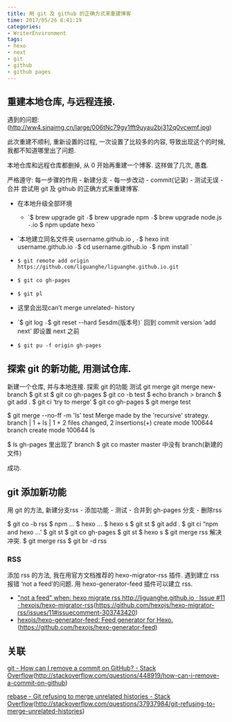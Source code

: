 ```yaml
---
title: 用 git 及 github 的正确方式来重建博客
time: 2017/05/26 8:41:19
categories: 
- WriterEnvironment
tags:
- hexo
- next
- git
- github
- github pages
---
```

## 重建本地仓库, 与远程连接.
遇到的问题:
![]()(http://ww4.sinaimg.cn/large/006tNc79gy1fft9uyau2bj312q0vcwmf.jpg)

此次重建不顺利, 重新设置的过程, 一次设置了比较多的内容, 导致出现这个的时候, 我都不知道哪里出了问题. 

本地仓库和远程仓库都删掉, 从 0 开始再重建一个博客. 这样做了几次, 愚蠢.

严格遵守: 每一步骤的作用 - 新建分支 - 每一步改动 - commit(记录) - 测试无误 - 合并 
尝试用 git 及 github 的正确方式来重建博客. 

- 在本地升级全部环境
	- \`$ brew upgrade git
		`-`$ brew upgrade npm
		`-`$ brew upgrade node.js
		`-`.io $ npm update hexo
		\`

- \`本地建立同名文件夹 username.github.io ,
	`-`$ hexo init username.github.io
	`-`$ cd username.github.io
	`-`$ npm install
	\`
- `$ git remote add origin https://github.com/liguanghe/liguanghe.github.io.git`
- `$ git co gh-pages`
- `$ git pl`
- 这里会出现can’t merge unrelated- history
- \`$ git  log
	`-`$ git reset --hard 5esdm(版本号)\`
回到 commit version ‘add next’ 即设置 next 之前
- `$ git pu -f origin gh-pages`

## 探索 git 的新功能, 用测试仓库.
新建一个仓库, 并与本地连接. 探索 git 的功能
测试 git merge
git merge new-branch
$ git st
$ git co gh-pages
$ git co -b test
$ echo branch \> branch
$ git add .
$ git ci ‘try to merge’
$ git co gh-pages
$ git merge test

$ git merge --no-ff -m 'ls' test
Merge made by the 'recursive' strategy.
 branch | 1 +
 ls     | 1 +
 2 files changed, 2 insertions(+)
 create mode 100644 branch
 create mode 100644 ls

$ ls
gh-pages 里出现了 branch
$ git co master
master 中没有 branch(新建的文件)

成功. 
## git 添加新功能
用 git 的方法, 新建分支rss - 添加功能 - 测试 - 合并到 gh-pages 分支 - 删除rss

$ git co -b rss
$ npm …
$ hexo  …
$ hexo s 
$ git st
$ git add .
$ git ci “npm and hexo …’
$ git st
$ git co gh-pages
$ git st
$ hexo s
$ git merge rss
解决冲突. 
$ git merge rss
$ git br -d rss


### RSS
添加 rss 的方法, 我在用官方文档推荐的 hexo-migrator-rss 插件. 遇到建立 rss 报错 ‘not a feed’的问题. 用 hexo-generator-feed 插件可以建立 rss.

* ["not a feed" when: hexo migrate rss http://liguanghe.github.io · Issue #11 · hexojs/hexo-migrator-rss]()(https://github.com/hexojs/hexo-migrator-rss/issues/11#issuecomment-303743420)
* [hexojs/hexo-generator-feed: Feed generator for Hexo.]()(https://github.com/hexojs/hexo-generator-feed)


## 关联
[git - How can I remove a commit on GitHub? - Stack Overflow]()(http://stackoverflow.com/questions/448919/how-can-i-remove-a-commit-on-github)

[rebase - Git refusing to merge unrelated histories - Stack Overflow]()(http://stackoverflow.com/questions/37937984/git-refusing-to-merge-unrelated-histories)















